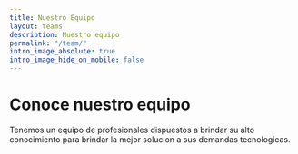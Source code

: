 ```yaml
---
title: Nuestro Equipo
layout: teams
description: Nuestro equipo
permalink: "/team/"
intro_image_absolute: true
intro_image_hide_on_mobile: false
---
```


# Conoce nuestro equipo

Tenemos un equipo de profesionales dispuestos a brindar su alto conocimiento para brindar la mejor solucion a sus demandas tecnologicas.
